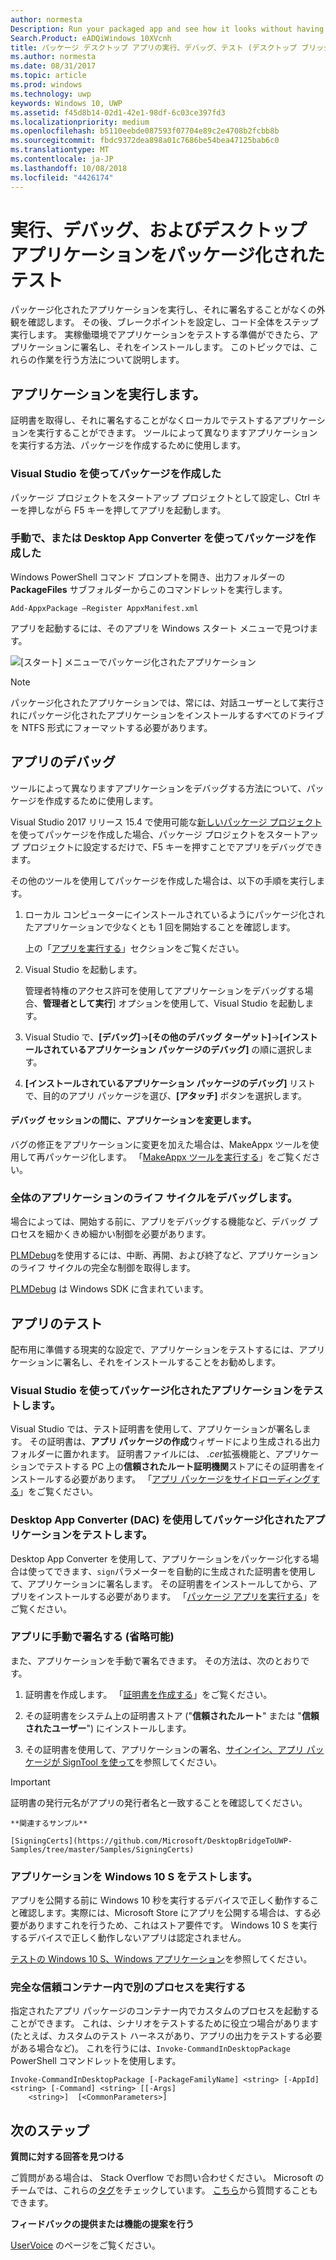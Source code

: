 ```yaml
---
author: normesta
Description: Run your packaged app and see how it looks without having to sign it. Then, set breakpoints and step through code. When you're ready to test your app in a production environment, sign your app and then install it.
Search.Product: eADQiWindows 10XVcnh
title: パッケージ デスクトップ アプリの実行、デバッグ、テスト (デスクトップ ブリッジ)
ms.author: normesta
ms.date: 08/31/2017
ms.topic: article
ms.prod: windows
ms.technology: uwp
keywords: Windows 10, UWP
ms.assetid: f45d8b14-02d1-42e1-98df-6c03ce397fd3
ms.localizationpriority: medium
ms.openlocfilehash: b5110eebde087593f07704e89c2e4708b2fcbb8b
ms.sourcegitcommit: fbdc9372dea898a01c7686be54bea47125bab6c0
ms.translationtype: MT
ms.contentlocale: ja-JP
ms.lasthandoff: 10/08/2018
ms.locfileid: "4426174"
---
```

# <a name="run-debug-and-test-a-packaged-desktop-application"></a>実行、デバッグ、およびデスクトップ アプリケーションをパッケージ化されたテスト

パッケージ化されたアプリケーションを実行し、それに署名することがなくの外観を確認します。 その後、ブレークポイントを設定し、コード全体をステップ実行します。 実稼働環境でアプリケーションをテストする準備ができたら、アプリケーションに署名し、それをインストールします。 このトピックでは、これらの作業を行う方法について説明します。

<a id="run-app" />

## <a name="run-your-application"></a>アプリケーションを実行します。

証明書を取得し、それに署名することがなくローカルでテストするアプリケーションを実行することができます。 ツールによって異なりますアプリケーションを実行する方法、パッケージを作成するために使用します。

### <a name="you-created-the-package-by-using-visual-studio"></a>Visual Studio を使ってパッケージを作成した

パッケージ プロジェクトをスタートアップ プロジェクトとして設定し、Ctrl キーを押しながら F5 キーを押してアプリを起動します。

### <a name="you-created-the-package-manually-or-by-using-the-desktop-app-converter"></a>手動で、または Desktop App Converter を使ってパッケージを作成した

Windows PowerShell コマンド プロンプトを開き、出力フォルダーの **PackageFiles** サブフォルダーからこのコマンドレットを実行します。

```
Add-AppxPackage –Register AppxManifest.xml
```
アプリを起動するには、そのアプリを Windows スタート メニューで見つけます。

![[スタート] メニューでパッケージ化されたアプリケーション](images/desktop-to-uwp/converted-app-installed.png)

> [!NOTE]
> パッケージ化されたアプリケーションでは、常には、対話ユーザーとして実行されにパッケージ化されたアプリケーションをインストールするすべてのドライブを NTFS 形式にフォーマットする必要があります。

## <a name="debug-your-app"></a>アプリのデバッグ

ツールによって異なりますアプリケーションをデバッグする方法について、パッケージを作成するために使用します。

Visual Studio 2017 リリース 15.4 で使用可能な[新しいパッケージ プロジェクト](desktop-to-uwp-packaging-dot-net.md#new-packaging-project)を使ってパッケージを作成した場合、パッケージ プロジェクトをスタートアップ プロジェクトに設定するだけで、F5 キーを押すことでアプリをデバッグできます。

その他のツールを使用してパッケージを作成した場合は、以下の手順を実行します。

1. ローカル コンピューターにインストールされているようにパッケージ化されたアプリケーションで少なくとも 1 回を開始することを確認します。

   上の「[アプリを実行する](#run-app)」セクションをご覧ください。

2. Visual Studio を起動します。

   管理者特権のアクセス許可を使用してアプリケーションをデバッグする場合、**管理者として実行**] オプションを使用して、Visual Studio を起動します。

3. Visual Studio で、**[デバッグ]**->**[その他のデバッグ ターゲット]**->**[インストールされているアプリケーション パッケージのデバッグ]** の順に選択します。

4. **[インストールされているアプリケーション パッケージのデバッグ]** リストで、目的のアプリ パッケージを選び、**[アタッチ]** ボタンを選択します。

#### <a name="modify-your-application-in-between-debug-sessions"></a>デバッグ セッションの間に、アプリケーションを変更します。

バグの修正をアプリケーションに変更を加えた場合は、MakeAppx ツールを使用して再パッケージ化します。 「[MakeAppx ツールを実行する](desktop-to-uwp-manual-conversion.md#make-appx)」をご覧ください。

### <a name="debug-the-entire-application-lifecycle"></a>全体のアプリケーションのライフ サイクルをデバッグします。

場合によっては、開始する前に、アプリをデバッグする機能など、デバッグ プロセスを細かくきめ細かい制御を必要があります。

[PLMDebug](https://msdn.microsoft.com/library/windows/hardware/jj680085(v=vs.85).aspx)を使用するには、中断、再開、および終了など、アプリケーションのライフ サイクルの完全な制御を取得します。

[PLMDebug](https://msdn.microsoft.com/library/windows/hardware/jj680085(v=vs.85).aspx) は Windows SDK に含まれています。

## <a name="test-your-app"></a>アプリのテスト

配布用に準備する現実的な設定で、アプリケーションをテストするには、アプリケーションに署名し、それをインストールすることをお勧めします。

### <a name="test-an-application-that-you-packaged-by-using-visual-studio"></a>Visual Studio を使ってパッケージ化されたアプリケーションをテストします。

Visual Studio では、テスト証明書を使用して、アプリケーションが署名します。 その証明書は、**アプリ パッケージの作成**ウィザードにより生成される出力フォルダーに置かれます。 証明書ファイルには、 *.cer*拡張機能と、アプリケーションでテストする PC 上の**信頼されたルート証明機関**ストアにその証明書をインストールする必要があります。 「[アプリ パッケージをサイドローディングする](../packaging/packaging-uwp-apps.md#sideload-your-app-package)」をご覧ください。

### <a name="test-an-application-that-you-packaged-by-using-the-desktop-app-converter-dac"></a>Desktop App Converter (DAC) を使用してパッケージ化されたアプリケーションをテストします。

Desktop App Converter を使用して、アプリケーションをパッケージ化する場合は使ってできます、``sign``パラメーターを自動的に生成された証明書を使用して、アプリケーションに署名します。 その証明書をインストールしてから、アプリをインストールする必要があります。 「[パッケージ アプリを実行する](desktop-to-uwp-run-desktop-app-converter.md#run-app)」をご覧ください。   


### <a name="manually-sign-apps-optional"></a>アプリに手動で署名する (省略可能)

また、アプリケーションを手動で署名できます。 その方法は、次のとおりです。

1. 証明書を作成します。 「[証明書を作成する](../packaging/create-certificate-package-signing.md)」をご覧ください。

2. その証明書をシステム上の証明書ストア ("**信頼されたルート**" または "**信頼されたユーザー**") にインストールします。

3. その証明書を使用して、アプリケーションの署名、[サインイン、アプリ パッケージが SignTool を使って](../packaging/sign-app-package-using-signtool.md)を参照してください。

  > [!IMPORTANT]
  > 証明書の発行元名がアプリの発行者名と一致することを確認してください。

    **関連するサンプル**

    [SigningCerts](https://github.com/Microsoft/DesktopBridgeToUWP-Samples/tree/master/Samples/SigningCerts)


### <a name="test-your-application-for-windows-10-s"></a>アプリケーションを Windows 10 S をテストします。

アプリを公開する前に Windows 10 秒を実行するデバイスで正しく動作すること確認します。実際には、Microsoft Store にアプリを公開する場合は、する必要がありますこれを行うため、これはストア要件です。 Windows 10 S を実行するデバイスで正しく動作しないアプリは認定されません。

[テストの Windows 10 S、Windows アプリケーション](https://docs.microsoft.com/windows/uwp/porting/desktop-to-uwp-test-windows-s)を参照してください。

### <a name="run-another-process-inside-the-full-trust-container"></a>完全な信頼コンテナー内で別のプロセスを実行する

指定されたアプリ パッケージのコンテナー内でカスタムのプロセスを起動することができます。 これは、シナリオをテストするために役立つ場合があります (たとえば、カスタムのテスト ハーネスがあり、アプリの出力をテストする必要がある場合など)。 これを行うには、```Invoke-CommandInDesktopPackage``` PowerShell コマンドレットを使用します。

```CMD
Invoke-CommandInDesktopPackage [-PackageFamilyName] <string> [-AppId] <string> [-Command] <string> [[-Args]
    <string>]  [<CommonParameters>]
```

## <a name="next-steps"></a>次のステップ

**質問に対する回答を見つける**

ご質問がある場合は、 Stack Overflow でお問い合わせください。 Microsoft のチームでは、これらの[タグ](http://stackoverflow.com/questions/tagged/project-centennial+or+desktop-bridge)をチェックしています。 [こちら](https://social.msdn.microsoft.com/Forums/en-US/home?filter=alltypes&sort=relevancedesc&searchTerm=%5BDesktop%20Converter%5D)から質問することもできます。

**フィードバックの提供または機能の提案を行う**

[UserVoice](https://wpdev.uservoice.com/forums/110705-universal-windows-platform/category/161895-desktop-bridge-centennial) のページをご覧ください。
